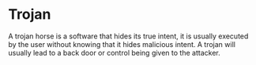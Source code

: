 # Trojan
A trojan horse is a software that hides its true intent, it is usually executed by the user without knowing that it hides malicious intent. A trojan will usually lead to a back door or control being given to the attacker.
